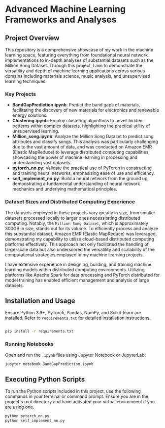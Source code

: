 # Advanced Machine Learning Frameworks and Analyses

## Project Overview

This repository is a comprehensive showcase of my work in the machine learning space, featuring everything from foundational neural network implementations to in-depth analyses of substantial datasets such as the Million Song Dataset. Through this project, I aim to demonstrate the versatility and depth of machine learning applications across various domains including materials science, music analysis, and unsupervised learning techniques.

### Key Projects

- **BandGapPrediction.ipynb**: Predict the band gaps of materials, facilitating the discovery of new materials for electronics and renewable energy solutions.
- **Clustering.ipynb**: Employ clustering algorithms to unveil hidden patterns within complex datasets, highlighting the practical utility of unsupervised learning.
- **Million_song.ipynb**: Analyze the Million Song Dataset to predict song attributes and classify songs. This analysis was particularly challenging due to the vast amount of data, and was conducted on Amazon EMR (Elastic MapReduce) to leverage distributed computing capabilities, showcasing the power of machine learning in processing and understanding vast datasets.
- **pytorch_nn.py**: Validate the practical use of PyTorch in constructing and training neural networks, emphasizing ease of use and efficiency.
- **self_implement_nn.py**: Build a neural network from the ground up, demonstrating a fundamental understanding of neural network mechanics and underlying mathematical principles.

### Dataset Sizes and Distributed Computing Experience

The datasets employed in these projects vary greatly in size, from smaller datasets processed locally to larger ones necessitating distributed computing. Notably, the `Million Song Dataset`, which is approximately 300GB in size, stands out for its volume. To efficiently process and analyze this substantial dataset, Amazon EMR (Elastic MapReduce) was leveraged, demonstrating my capability to utilize cloud-based distributed computing platforms effectively. This approach not only facilitated the handling of large-scale data but also underscored the versatility and scalability of the computational strategies employed in my machine learning projects.

I have extensive experience in designing, building, and training machine learning models within distributed computing environments. Utilizing platforms like Apache Spark for data processing and PyTorch distributed for model training has enabled efficient management and analysis of large datasets.

## Installation and Usage

Ensure Python 3.8+, PyTorch, Pandas, NumPy, and Scikit-learn are installed. Refer to `requirements.txt` for detailed installation instructions.

```bash

pip install -r requirements.txt
```

### Running Notebooks

Open and run the `.ipynb` files using Jupyter Notebook or JupyterLab:

```bash
jupyter notebook BandGapPrediction.ipynb
```

## Executing Python Scripts

To run the Python scripts included in this project, use the following commands in your terminal or command prompt. Ensure you are in the project's root directory and have activated your virtual environment if you are using one.

```bash
python pytorch_nn.py
python self_implement_nn.py
```
